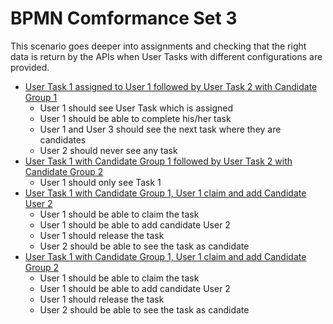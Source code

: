 # BPMN Comformance Set 3

This scenario goes deeper into assignments and checking that the right data is return by the APIs when User Tasks with different configurations are provided.

* [User Task 1 assigned to User 1 followed by User Task 2 with Candidate Group 1](set-3-basic-user-task-assignments.md)
  * User 1 should see User Task which is assigned 
  * User 1 should be able to complete his/her task
  * User 1 and User 3 should see the next task where they are candidates
  * User 2 should never see any task
* [User Task 1 with Candidate Group 1 followed by User Task 2 with Candidate Group 2](set-3-basic-user-task-assignments.md)
  * User 1 should only see Task 1 
* [User Task 1 with Candidate Group 1, User 1 claim and add Candidate User 2](https://github.com/Activiti/activiti-7-developers-guide/tree/62c5c296beb1f7ed93c7f1e7c72672442b5ad4c4/comformance/UserTaskCandidateAPIsRuntimeTest/README.md)
  * User 1 should be able to claim the task
  * User 1 should be able to add candidate User 2 
  * User 1 should release the task
  * User 2 should be able to see the task as candidate
* [User Task 1 with Candidate Group 1, User 1 claim and add Candidate Group 2](https://github.com/Activiti/activiti-7-developers-guide/tree/62c5c296beb1f7ed93c7f1e7c72672442b5ad4c4/comformance/UserTaskCandidateAPIsRuntimeTest/README.md)
  * User 1 should be able to claim the task
  * User 1 should be able to add candidate User 2 
  * User 1 should release the task
  * User 2 should be able to see the task as candidate

